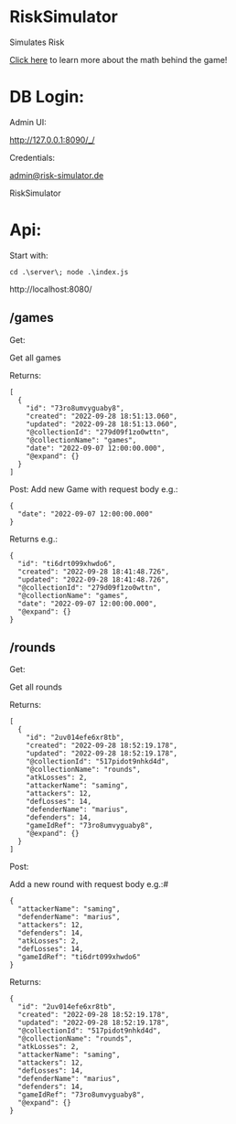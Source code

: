 # RiskSimulator
Simulates Risk

[Click here](https://www.youtube.com/watch?v=dQw4w9WgXcQ) to learn more about the math behind the game!


# DB Login:

Admin UI:

http://127.0.0.1:8090/_/

Credentials:

admin@risk-simulator.de

RiskSimulator

# Api:

Start with:

```
cd .\server\; node .\index.js  
```

http://localhost:8080/

## /games

Get:

Get all games

Returns: 
```
[
  {
    "id": "73ro8umvyguaby8",
    "created": "2022-09-28 18:51:13.060",
    "updated": "2022-09-28 18:51:13.060",
    "@collectionId": "279d09f1zo0wttn",
    "@collectionName": "games",
    "date": "2022-09-07 12:00:00.000",
    "@expand": {}
  }
]
```


Post:
Add new Game with request body e.g.:
```
{
  "date": "2022-09-07 12:00:00.000"
}
```

Returns e.g.:
```
{
  "id": "ti6drt099xhwdo6",
  "created": "2022-09-28 18:41:48.726",
  "updated": "2022-09-28 18:41:48.726",
  "@collectionId": "279d09f1zo0wttn",
  "@collectionName": "games",
  "date": "2022-09-07 12:00:00.000",
  "@expand": {}
}
```

## /rounds

Get:

Get all rounds

Returns:
```
[
  {
    "id": "2uv014efe6xr8tb",
    "created": "2022-09-28 18:52:19.178",
    "updated": "2022-09-28 18:52:19.178",
    "@collectionId": "517pidot9nhkd4d",
    "@collectionName": "rounds",
    "atkLosses": 2,
    "attackerName": "saming",
    "attackers": 12,
    "defLosses": 14,
    "defenderName": "marius",
    "defenders": 14,
    "gameIdRef": "73ro8umvyguaby8",
    "@expand": {}
  }
]
```

Post:

Add a new round with request body e.g.:#
```
{
  "attackerName": "saming",
  "defenderName": "marius",
  "attackers": 12,
  "defenders": 14,
  "atkLosses": 2,
  "defLosses": 14,
  "gameIdRef": "ti6drt099xhwdo6"
}
```

Returns:

```
{
  "id": "2uv014efe6xr8tb",
  "created": "2022-09-28 18:52:19.178",
  "updated": "2022-09-28 18:52:19.178",
  "@collectionId": "517pidot9nhkd4d",
  "@collectionName": "rounds",
  "atkLosses": 2,
  "attackerName": "saming",
  "attackers": 12,
  "defLosses": 14,
  "defenderName": "marius",
  "defenders": 14,
  "gameIdRef": "73ro8umvyguaby8",
  "@expand": {}
}
```
